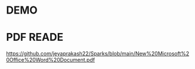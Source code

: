 # DEMO

# PDF READE

https://github.com/jeyaprakash22/Sparks/blob/main/New%20Microsoft%20Office%20Word%20Document.pdf
